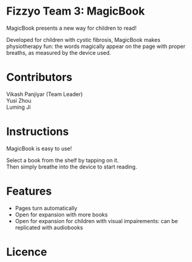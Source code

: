 # Fizzyo Team 3: MagicBook
MagicBook presents a new way for children to read!

Developed for children with cystic fibrosis, MagicBook makes physiotherapy 
fun: the words magically appear on the page with proper breaths, as measured
by the device used.

# Contributors
Vikash Panjiyar (Team Leader)  
Yusi Zhou  
Luming Ji 

# Instructions
MagicBook is easy to use!  
  
Select a book from the shelf by tapping on it.  
Then simply breathe into the device to start reading.  

# Features
+ Pages turn automatically
+ Open for expansion with more books
+ Open for expansion for children with visual impairements:
    can be replicated with audiobooks

# Licence